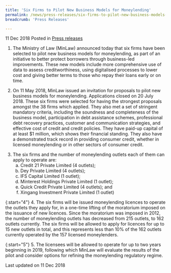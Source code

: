 ```yaml
---
title: 'Six Firms to Pilot New Business Models for Moneylending'
permalink: /news/press-releases/six-firms-to-pilot-new-business-models-for-moneylending/
breadcrumb: 'Press Releases'

---
```



11 Dec 2018 Posted in [Press releases](/news/press-releases)

1. The Ministry of Law (MinLaw) announced today that six firms have been selected to pilot new business models for moneylending, as part of an initiative to better protect borrowers through business-led improvements. These new models include more comprehensive use of data to assess creditworthiness, using digitalised processes to lower cost and giving better terms to those who repay their loans early or on time. 

2. On 11 May 2018, MinLaw issued an invitation for proposals to pilot new business models for moneylending. Applications closed on 20 July 2018. These six firms were selected for having the strongest proposals amongst the 38 firms which applied. They also met a set of stringent mandatory criteria, including the soundness and completeness of the business model, participation in debt assistance schemes, professional debt recovery practices, customer and communication strategies, and effective cost of credit and credit policies. They have paid-up capital of at least $1 million, which shows their financial standing. They also have a demonstrated track record in providing consumer credit, whether in licensed moneylending or in other sectors of consumer credit.

<ol start="3">
   <li>The six firms and the number of moneylending outlets each of them can apply to operate are:

   <ol style="list-style-type: lower-alpha;">
    <li> Credit 21 Private Limited (4 outlets); </li>
    <li> Dey Private Limited (4 outlets); </li>
    <li> IFS Capital Limited (1 outlet); </li>
    <li> Minterest Holdings Private Limited (1 outlet); </li>
    <li> Quick Credit Private Limited (4 outlets); and </li>
    <li> Xingang Investment Private Limited (1 outlet)</li>
    </ol>
    
   </li>
</ol>
 
{:start="4"}
4. The six firms will be issued moneylending licences to operate the outlets they apply for, in a one-time lifting of the moratorium imposed on the issuance of new licences. Since the moratorium was imposed in 2012, the number of moneylending outlets has decreased from 215 outlets, to 162 outlets currently. The six firms will be allowed to apply for licences for up to 15 new outlets in total, and this represents less than 10% of the 162 outlets currently operated by the 157 licensed moneylenders.

{:start="5"}
5. The licensees will be allowed to operate for up to two years beginning in 2019, following which MinLaw will evaluate the results of the pilot and consider options for refining the moneylending regulatory regime.

<p class="right-side-updated">Last updated on 11 Dec 2018</p>
